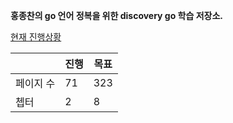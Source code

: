 **홍종찬의 go 언어 정복을 위한 discovery go 학습 저장소.**

<u>현재 진행상황</u>

|           | 진행 | 목표 |
| --------- | ---- | ---- |
| 페이지 수 | 71   | 323  |
| 쳅터      | 2    | 8    |
